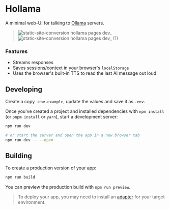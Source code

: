 # Hollama

A minimal web-UI for talking to [Ollama](https://github.com/jmorganca/ollama/) servers.

> ![static-site-conversion hollama pages dev_](https://github.com/fmaclen/hollama/assets/1434675/55137511-f2f0-4407-9c0c-c6fb661a83b0)
> ![static-site-conversion hollama pages dev_ (1)](https://github.com/fmaclen/hollama/assets/1434675/666513f7-f9e3-4fc1-9032-b1710ec13a5a)


### Features

- Streams responses
- Saves sessions/context in your browser's `localStorage`
- Uses the browser's built-in TTS to read the last AI message out loud

## Developing

Create a copy `.env.example`, update the values and save it as `.env`. 

Once you've created a project and installed dependencies with `npm install` (or `pnpm install` or `yarn`), start a development server:

```bash
npm run dev

# or start the server and open the app in a new browser tab
npm run dev -- --open
```

## Building

To create a production version of your app:

```bash
npm run build
```

You can preview the production build with `npm run preview`.

> To deploy your app, you may need to install an [adapter](https://kit.svelte.dev/docs/adapters) for your target environment.
